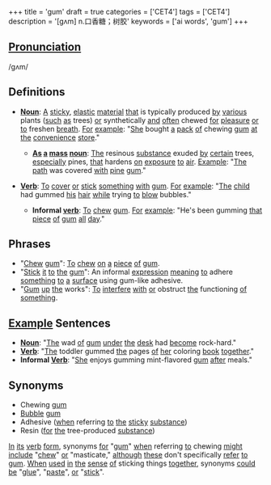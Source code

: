 +++
title = 'gum'
draft = true
categories = ['CET4']
tags = ['CET4']
description = '[gʌm] n.口香糖；树胶'
keywords = ['ai words', 'gum']
+++

## [Pronunciation](/en/post/pronunciation/)
/ɡʌm/

## Definitions
- **[Noun](/en/post/noun/)**: [A](/en/post/a/) [sticky](/en/post/sticky/), [elastic](/en/post/elastic/) [material](/en/post/material/) [that](/en/post/that/) is typically produced [by](/en/post/by/) [various](/en/post/various/) plants ([such](/en/post/such/) [as](/en/post/as/) trees) [or](/en/post/or/) synthetically [and](/en/post/and/) [often](/en/post/often/) chewed [for](/en/post/for/) [pleasure](/en/post/pleasure/) [or](/en/post/or/) [to](/en/post/to/) freshen [breath](/en/post/breath/). [For](/en/post/for/) [example](/en/post/example/): "[She](/en/post/she/) bought [a](/en/post/a/) [pack](/en/post/pack/) [of](/en/post/of/) chewing [gum](/en/post/gum/) [at](/en/post/at/) [the](/en/post/the/) [convenience](/en/post/convenience/) [store](/en/post/store/)."
  - **[As](/en/post/as/) [a](/en/post/a/) [mass](/en/post/mass/) [noun](/en/post/noun/)**: [The](/en/post/the/) resinous [substance](/en/post/substance/) exuded [by](/en/post/by/) [certain](/en/post/certain/) trees, [especially](/en/post/especially/) pines, [that](/en/post/that/) hardens [on](/en/post/on/) [exposure](/en/post/exposure/) [to](/en/post/to/) [air](/en/post/air/).
    [Example](/en/post/example/): "[The](/en/post/the/) [path](/en/post/path/) was covered [with](/en/post/with/) [pine](/en/post/pine/) [gum](/en/post/gum/)."
  
- **[Verb](/en/post/verb/)**: [To](/en/post/to/) [cover](/en/post/cover/) [or](/en/post/or/) [stick](/en/post/stick/) [something](/en/post/something/) [with](/en/post/with/) [gum](/en/post/gum/). [For](/en/post/for/) [example](/en/post/example/): "[The](/en/post/the/) [child](/en/post/child/) had gummed [his](/en/post/his/) [hair](/en/post/hair/) [while](/en/post/while/) trying [to](/en/post/to/) [blow](/en/post/blow/) bubbles."

  - **Informal [verb](/en/post/verb/)**: [To](/en/post/to/) [chew](/en/post/chew/) [gum](/en/post/gum/). [For](/en/post/for/) [example](/en/post/example/): "He's been gumming [that](/en/post/that/) [piece](/en/post/piece/) [of](/en/post/of/) [gum](/en/post/gum/) [all](/en/post/all/) [day](/en/post/day/)."

## Phrases
- "[Chew](/en/post/chew/) [gum](/en/post/gum/)": [To](/en/post/to/) [chew](/en/post/chew/) [on](/en/post/on/) [a](/en/post/a/) [piece](/en/post/piece/) [of](/en/post/of/) [gum](/en/post/gum/).
- "[Stick](/en/post/stick/) [it](/en/post/it/) [to](/en/post/to/) [the](/en/post/the/) [gum](/en/post/gum/)": An informal [expression](/en/post/expression/) [meaning](/en/post/meaning/) [to](/en/post/to/) adhere [something](/en/post/something/) [to](/en/post/to/) [a](/en/post/a/) [surface](/en/post/surface/) using gum-like adhesive.
- "[Gum](/en/post/gum/) [up](/en/post/up/) [the](/en/post/the/) works": [To](/en/post/to/) [interfere](/en/post/interfere/) [with](/en/post/with/) [or](/en/post/or/) obstruct [the](/en/post/the/) functioning [of](/en/post/of/) [something](/en/post/something/).

## [Example](/en/post/example/) Sentences
- **[Noun](/en/post/noun/)**: "[The](/en/post/the/) wad [of](/en/post/of/) [gum](/en/post/gum/) [under](/en/post/under/) [the](/en/post/the/) [desk](/en/post/desk/) had [become](/en/post/become/) rock-hard."
- **[Verb](/en/post/verb/)**: "[The](/en/post/the/) toddler gummed [the](/en/post/the/) pages [of](/en/post/of/) [her](/en/post/her/) coloring [book](/en/post/book/) [together](/en/post/together/)."
- **Informal [Verb](/en/post/verb/)**: "[She](/en/post/she/) enjoys gumming mint-flavored [gum](/en/post/gum/) [after](/en/post/after/) meals."

## Synonyms
- Chewing [gum](/en/post/gum/)
- [Bubble](/en/post/bubble/) [gum](/en/post/gum/)
- Adhesive ([when](/en/post/when/) referring [to](/en/post/to/) [the](/en/post/the/) [sticky](/en/post/sticky/) [substance](/en/post/substance/))
- Resin ([for](/en/post/for/) [the](/en/post/the/) tree-produced [substance](/en/post/substance/))

[In](/en/post/in/) [its](/en/post/its/) [verb](/en/post/verb/) [form](/en/post/form/), synonyms [for](/en/post/for/) "[gum](/en/post/gum/)" [when](/en/post/when/) referring [to](/en/post/to/) chewing [might](/en/post/might/) [include](/en/post/include/) "[chew](/en/post/chew/)" [or](/en/post/or/) "masticate," [although](/en/post/although/) [these](/en/post/these/) don't specifically [refer](/en/post/refer/) [to](/en/post/to/) [gum](/en/post/gum/). [When](/en/post/when/) [used](/en/post/used/) [in](/en/post/in/) [the](/en/post/the/) [sense](/en/post/sense/) [of](/en/post/of/) sticking things [together](/en/post/together/), synonyms [could](/en/post/could/) [be](/en/post/be/) "[glue](/en/post/glue/)", "[paste](/en/post/paste/)", [or](/en/post/or/) "[stick](/en/post/stick/)".
